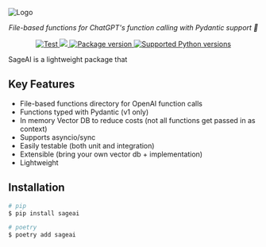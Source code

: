 ![Logo](https://github.com/0xnenlabs/SageAI/assets/45445790/7f8c786c-9027-456d-9eaa-f27d9880d52c)

<p align="center">
    <em>File-based functions for ChatGPT's function calling with Pydantic support 🚀</em>
</p>

<p align="center">
<a href="https://github.com/yezz123/ormdantic/actions/workflows/ci.yml" target="_blank">
    <img src="https://github.com/yezz123/ormdantic/actions/workflows/ci.yml/badge.svg" alt="Test">
</a>
<a href="https://codecov.io/gh/yezz123/ormdantic">
    <img src="https://codecov.io/gh/yezz123/ormdantic/branch/main/graph/badge.svg"/>
</a>
<a href="https://pypi.org/project/sageai" target="_blank">
    <img src="https://img.shields.io/pypi/v/sageai?color=%2334D058&label=pypi%20package" alt="Package version">
</a>
<a href="https://pypi.org/project/sageai" target="_blank">
    <img src="https://img.shields.io/pypi/pyversions/sageai.svg?color=%2334D058" alt="Supported Python versions">
</a>
</p>

SageAI is a lightweight package that

## Key Features
- File-based functions directory for OpenAI function calls
- Functions typed with Pydantic (v1 only)
- In memory Vector DB to reduce costs (not all functions get passed in as context)
- Supports asyncio/sync
- Easily testable (both unit and integration)
- Extensible (bring your own vector db + implementation)
- Lightweight

## Installation
```bash
# pip
$ pip install sageai

# poetry
$ poetry add sageai
```
